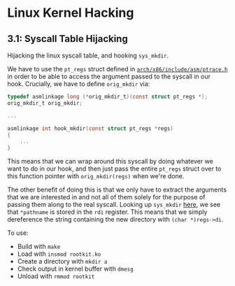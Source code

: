 # Linux Kernel Hacking

## 3.1: Syscall Table Hijacking

Hijacking the linux syscall table, and hooking `sys_mkdir`.

We have to use the `pt_regs` struct defined in [`arch/x86/include/asm/ptrace.h`](https://github.com/torvalds/linux/blob/master/arch/x86/include/asm/ptrace.h) in order to be able to access the argument passed to the syscall in our hook. Crucially, we have to define `orig_mkdir` via:

```C
typedef asmlinkage long (*orig_mkdir_t)(const struct pt_regs *);
orig_mkdir_t orig_mkdir;

...

asmlinkage int hook_mkdir(const struct pt_regs *regs)
{
	...
}
```

This means that we can wrap around this syscall by doing whatever we want to do in our hook, and then just pass the entire `pt_regs` struct over to this function pointer with `orig_mkdir(regs)` when we're done.

The other benefit of doing this is that we only have to extract the arguments that we are interested in and not all of them solely for the purpose of passing them along to the real syscall. Looking up `sys_mkdir` [here](https://syscalls64.paolostivanin.com/), we see that `*pathname` is stored in the `rdi` register. This means that we simply dereference the string containing the new directory with `(char *)regs->di`.

To use:
* Build with `make`
* Load with `insmod rootkit.ko`
* Create a directory with `mkdir a`
* Check output in kernel buffer with `dmesg`
* Unload with `rmmod rootkit`
